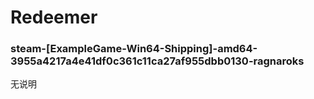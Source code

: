 # Redeemer

### steam-[ExampleGame-Win64-Shipping]-amd64-3955a4217a4e41df0c361c11ca27af955dbb0130-ragnaroks
无说明
